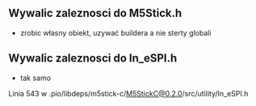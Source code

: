 

## Wywalic zaleznosci do M5Stick.h
- zrobic własny obiekt, uzywać buildera a nie sterty globali

## Wywalic zaleznosci do In_eSPI.h
 - tak samo 

Linia 543 w  .pio/libdeps/m5stick-c/M5StickC@0.2.0/src/utility/In_eSPI.h
